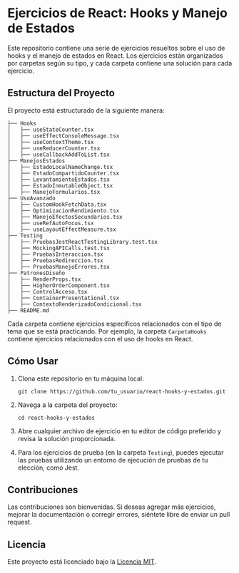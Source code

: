 # Ejercicios de React: Hooks y Manejo de Estados

Este repositorio contiene una serie de ejercicios resueltos sobre el uso de hooks y el manejo de estados en React. Los ejercicios están organizados por carpetas según su tipo, y cada carpeta contiene una solución para cada ejercicio.

## Estructura del Proyecto

El proyecto está estructurado de la siguiente manera:

```
├── Hooks
│   ├── useStateCounter.tsx
│   ├── useEffectConsoleMessage.tsx
│   ├── useContextTheme.tsx
│   ├── useReducerCounter.tsx
│   ├── useCallbackAddToList.tsx
├── ManejosEstados
│   ├── EstadoLocalNameChange.tsx
│   ├── EstadoCompartidoCounter.tsx
│   ├── LevantamientoEstados.tsx
│   ├── EstadoInmutableObject.tsx
│   ├── ManejoFormularios.tsx
├── UsoAvanzado
│   ├── CustomHookFetchData.tsx
│   ├── OptimizacionRendimiento.tsx
│   ├── ManejoEfectosSecundarios.tsx
│   ├── useRefAutoFocus.tsx
│   ├── useLayoutEffectMeasure.tsx
├── Testing
│   ├── PruebasJestReactTestingLibrary.test.tsx
│   ├── MockingAPICalls.test.tsx
│   ├── PruebasInteraccion.tsx
│   ├── PruebasRedireccion.tsx
│   ├── PruebasManejoErrores.tsx
├── PatronesDiseño
│   ├── RenderProps.tsx
│   ├── HigherOrderComponent.tsx
│   ├── ControlAcceso.tsx
│   ├── ContainerPresentational.tsx
│   ├── ContextoRenderizadoCondicional.tsx
├── README.md
```

Cada carpeta contiene ejercicios específicos relacionados con el tipo de tema que se está practicando. Por ejemplo, la carpeta `CarpetaHooks` contiene ejercicios relacionados con el uso de hooks en React.

## Cómo Usar

1. Clona este repositorio en tu máquina local:

   ```
   git clone https://github.com/tu_usuario/react-hooks-y-estados.git
   ```

2. Navega a la carpeta del proyecto:

   ```
   cd react-hooks-y-estados
   ```

3. Abre cualquier archivo de ejercicio en tu editor de código preferido y revisa la solución proporcionada.

4. Para los ejercicios de prueba (en la carpeta `Testing`), puedes ejecutar las pruebas utilizando un entorno de ejecución de pruebas de tu elección, como Jest.

## Contribuciones

Las contribuciones son bienvenidas. Si deseas agregar más ejercicios, mejorar la documentación o corregir errores, siéntete libre de enviar un pull request.

## Licencia

Este proyecto está licenciado bajo la [Licencia MIT](https://opensource.org/licenses/MIT).
